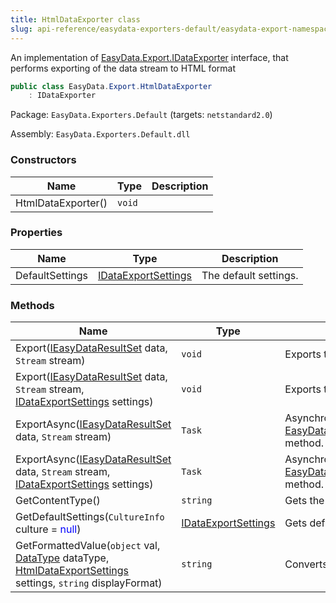 ```yaml
---
title: HtmlDataExporter class
slug: api-reference/easydata-exporters-default/easydata-export-namespace/htmldataexporter-class
---
```

An implementation of [EasyData.Export.IDataExporter](api-reference/easydata-core/easydata-export-namespace/idataexporter-interface) interface, that performs exporting of the data stream to HTML format
```csharp
public class EasyData.Export.HtmlDataExporter
    : IDataExporter

```
Package: `EasyData.Exporters.Default` (targets: `netstandard2.0`)

Assembly: `EasyData.Exporters.Default.dll`

### Constructors

| Name | Type | Description | 
| --- | --- | --- | 
| HtmlDataExporter() | `void` |  | 


### Properties

| Name | Type | Description | 
| --- | --- | --- | 
| DefaultSettings | [IDataExportSettings](api-reference/easydata-core/easydata-export-namespace/idataexportsettings-interface) | The default settings. | 


### Methods

| Name | Type | Description | 
| --- | --- | --- | 
| Export([IEasyDataResultSet](api-reference/easydata-core/easydata-namespace/ieasydataresultset-interface) data, `Stream` stream) | `void` | Exports the specified data to the stream. | 
| Export([IEasyDataResultSet](api-reference/easydata-core/easydata-namespace/ieasydataresultset-interface) data, `Stream` stream, [IDataExportSettings](api-reference/easydata-core/easydata-export-namespace/idataexportsettings-interface) settings) | `void` | Exports the specified data to the stream. | 
| ExportAsync([IEasyDataResultSet](api-reference/easydata-core/easydata-namespace/ieasydataresultset-interface) data, `Stream` stream) | `Task` | Asynchronical version of [EasyData.Export.HtmlDataExporter.Export(EasyData.IEasyDataResultSet,System.IO.Stream)](api-reference/easydata-exporters-default/easydata-export-namespace/htmldataexporter-class) method. | 
| ExportAsync([IEasyDataResultSet](api-reference/easydata-core/easydata-namespace/ieasydataresultset-interface) data, `Stream` stream, [IDataExportSettings](api-reference/easydata-core/easydata-export-namespace/idataexportsettings-interface) settings) | `Task` | Asynchronical version of [EasyData.Export.HtmlDataExporter.Export(EasyData.IEasyDataResultSet,System.IO.Stream)](api-reference/easydata-exporters-default/easydata-export-namespace/htmldataexporter-class) method. | 
| GetContentType() | `string` | Gets the MIME content type of the exporting format. | 
| GetDefaultSettings(`CultureInfo` culture = <span style='color: blue'>null</span>) | [IDataExportSettings](api-reference/easydata-core/easydata-export-namespace/idataexportsettings-interface) | Gets default settings | 
| GetFormattedValue(`object` val, [DataType](api-reference/easydata-core/easydata-namespace/datatype-enum) dataType, [HtmlDataExportSettings](api-reference/easydata-exporters-default/easydata-export-namespace/htmldataexportsettings-class) settings, `string` displayFormat) | `string` | Converts string into HTML format. |
